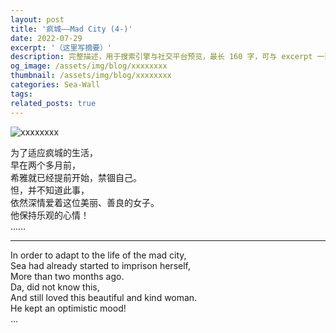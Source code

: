 ```yaml
---
layout: post
title: '疯城——Mad City (4-)'
date: 2022-07-29
excerpt: '（这里写摘要）'
description: 完整描述，用于搜索引擎与社交平台预览，最长 160 字，可与 excerpt 一致
og_image: /assets/img/blog/xxxxxxxx
thumbnail: /assets/img/blog/xxxxxxxx
categories: Sea-Wall
tags: 
related_posts: true
---
```


<img src="/assets/img/blog/xxxxxxxx" alt="xxxxxxxx">

为了适应疯城的生活，  
早在两个多月前，  
希雅就已经提前开始，禁锢自己。  
怛，并不知道此事，  
依然深情爱着这位美丽、善良的女子。  
他保持乐观的心情！  
……

---

In order to adapt to the life of the mad city,  
Sea had already started to imprison herself,  
More than two months ago.  
Da, did not know this,  
And still loved this beautiful and kind woman.  
He kept an optimistic mood!  
…
